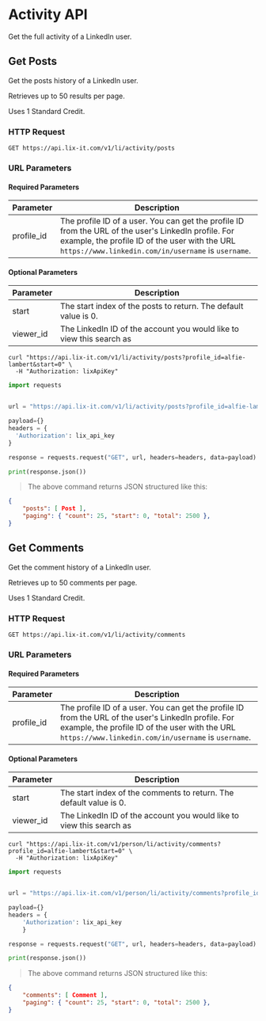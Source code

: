 # Activity API
Get the full activity of a LinkedIn user.

## Get Posts
Get the posts history of a LinkedIn user. 

Retrieves up to 50 results per page. 

<aside class="notice"> Uses 1 Standard Credit.</aside>

### HTTP Request
`GET https://api.lix-it.com/v1/li/activity/posts`

### URL Parameters

#### Required Parameters

Parameter | Description
--------- | -----------
profile_id       | The profile ID of a user. You can get the profile ID from the URL of the user's LinkedIn profile. For example, the profile ID of the user with the URL `https://www.linkedin.com/in/username` is `username`.

#### Optional Parameters
Parameter | Description
--------- | -----------
start            | The start index of the posts to return. The default value is 0.
viewer_id | The LinkedIn ID of the account you would like to view this search as

```shell
curl "https://api.lix-it.com/v1/li/activity/posts?profile_id=alfie-lambert&start=0" \
  -H "Authorization: lixApiKey"
```

```python
import requests


url = "https://api.lix-it.com/v1/li/activity/posts?profile_id=alfie-lambert&start=0"

payload={}
headers = {
  'Authorization': lix_api_key
}

response = requests.request("GET", url, headers=headers, data=payload)

print(response.json())
```

> The above command returns JSON structured like this:

```json
{
    "posts": [ Post ],
    "paging": { "count": 25, "start": 0, "total": 2500 },
}
```

## Get Comments

Get the comment history of a LinkedIn user.

Retrieves up to 50 comments per page.

<aside class="notice"> Uses 1 Standard Credit.</aside>

### HTTP Request
`GET https://api.lix-it.com/v1/li/activity/comments`

### URL Parameters

#### Required Parameters

Parameter | Description
--------- | -----------
profile_id       | The profile ID of a user. You can get the profile ID from the URL of the user's LinkedIn profile. For example, the profile ID of the user with the URL `https://www.linkedin.com/in/username` is `username`.

#### Optional Parameters

Parameter | Description
--------- | -----------
start            | The start index of the comments to return. The default value is 0.
viewer_id | The LinkedIn ID of the account you would like to view this search as

```shell
curl "https://api.lix-it.com/v1/person/li/activity/comments?profile_id=alfie-lambert&start=0" \
  -H "Authorization: lixApiKey"
```

```python
import requests


url = "https://api.lix-it.com/v1/person/li/activity/comments?profile_id=alfie-lambert&start=0"

payload={}
headers = {
    'Authorization': lix_api_key
    }

response = requests.request("GET", url, headers=headers, data=payload)

print(response.json())
```

> The above command returns JSON structured like this:

```json
{
    "comments": [ Comment ],
    "paging": { "count": 25, "start": 0, "total": 2500 },
}
```
